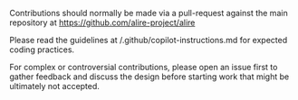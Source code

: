 Contributions should normally be made via a pull-request against the main
repository at https://github.com/alire-project/alire

Please read the guidelines at /.github/copilot-instructions.md for expected
coding practices.

For complex or controversial contributions, please open an issue first to
gather feedback and discuss the design before starting work that might be
ultimately not accepted.